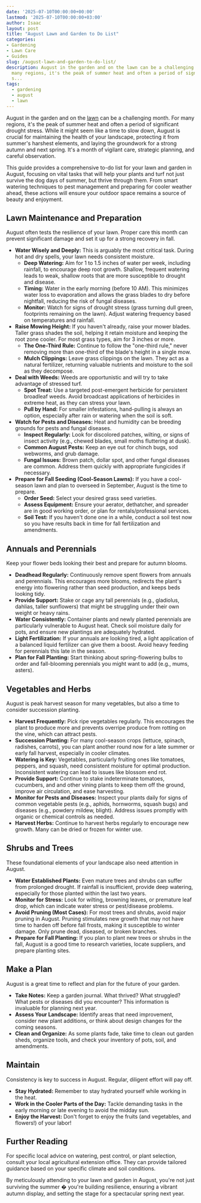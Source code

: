 ```yaml
---
date: '2025-07-10T00:00:00+00:00'
lastmod: '2025-07-10T00:00:00+03:00'
author: Isaac
layout: post
title: "August Lawn and Garden to Do List"
categories:
- Gardening
- Lawn Care
- Guides
slug: /august-lawn-and-garden-to-do-list/
description: August in the garden and on the lawn can be a challenging month. For
  many regions, it's the peak of summer heat and often a period of significant drought
  s...
tags: 
  - gardening
  - august
  - lawn
---
```

August in the garden and on the [lawn](/posts/september-lawn-garden-to-do-list/) can be a challenging month. For many regions, it's the peak of summer heat and often a period of significant drought stress. While it might seem like a time to slow down, August is crucial for maintaining the health of your landscape, protecting it from summer's harshest elements, and laying the groundwork for a strong autumn and next spring. It's a month of vigilant care, strategic planning, and careful observation.

This guide provides a comprehensive to-do list for your lawn and garden in August, focusing on vital tasks that will help your plants and turf not just survive the dog days of summer, but thrive through them. From smart watering techniques to pest management and preparing for cooler weather ahead, these actions will ensure your outdoor space remains a source of beauty and enjoyment.

## Lawn Maintenance and Preparation

August often tests the resilience of your lawn. Proper care this month can prevent significant damage and set it up for a strong recovery in fall.

* **Water Wisely and Deeply:** This is arguably the most critical task. During hot and dry spells, your lawn needs consistent moisture.
    * **Deep Watering:** Aim for 1 to 1.5 inches of water per week, including rainfall, to encourage deep root growth. Shallow, frequent watering leads to weak, shallow roots that are more susceptible to drought and disease.
    * **Timing:** Water in the early morning (before 10 AM). This minimizes water loss to evaporation and allows the grass blades to dry before nightfall, reducing the risk of fungal diseases.
    * **Monitor:** Watch for signs of drought stress (grass turning dull green, footprints remaining on the lawn). Adjust watering frequency based on temperatures and rainfall.
* **Raise Mowing Height:** If you haven't already, raise your mower blades. Taller grass shades the soil, helping it retain moisture and keeping the root zone cooler. For most grass types, aim for 3 inches or more.
    * **The One-Third Rule:** Continue to follow the "one-third rule," never removing more than one-third of the blade's height in a single mow.
    * **Mulch Clippings:** Leave grass clippings on the lawn. They act as a natural fertilizer, returning valuable nutrients and moisture to the soil as they decompose.
* **Deal with Weeds:** Weeds are opportunistic and will try to take advantage of stressed turf.
    * **Spot Treat:** Use a targeted post-emergent herbicide for persistent broadleaf weeds. Avoid broadcast applications of herbicides in extreme heat, as they can stress your lawn.
    * **Pull by Hand:** For smaller infestations, hand-pulling is always an option, especially after rain or watering when the soil is soft.
* **Watch for Pests and Diseases:** Heat and humidity can be breeding grounds for pests and fungal diseases.
    * **Inspect Regularly:** Look for discolored patches, wilting, or signs of insect activity (e.g., chewed blades, small moths fluttering at dusk).
    * **Common August Pests:** Keep an eye out for chinch bugs, sod webworms, and grub damage.
    * **Fungal Issues:** Brown patch, dollar spot, and other fungal diseases are common. Address them quickly with appropriate fungicides if necessary.
* **Prepare for Fall Seeding (Cool-Season Lawns):** If you have a cool-season lawn and plan to overseed in September, August is the time to prepare.
    * **Order Seed:** Select your desired grass seed varieties.
    * **Assess Equipment:** Ensure your aerator, dethatcher, and spreader are in good working order, or plan for rentals/professional services.
    * **Soil Test:** If you haven't done one in a while, conduct a soil test now so you have results back in time for fall fertilization and amendments.

## Annuals and Perennials

Keep your flower beds looking their best and prepare for autumn blooms.

* **Deadhead Regularly:** Continuously remove spent flowers from annuals and perennials. This encourages more blooms, redirects the plant's energy into flowering rather than seed production, and keeps beds looking tidy.
* **Provide Support:** Stake or cage any tall perennials (e.g., gladiolus, dahlias, taller sunflowers) that might be struggling under their own weight or heavy rains.
* **Water Consistently:** Container plants and newly planted perennials are particularly vulnerable to August heat. Check soil moisture daily for pots, and ensure new plantings are adequately hydrated.
* **Light Fertilization:** If your annuals are looking tired, a light application of a balanced liquid fertilizer can give them a boost. Avoid heavy feeding for perennials this late in the season.
* **Plan for Fall Planting:** Start thinking about spring-flowering bulbs to order and fall-blooming perennials you might want to add (e.g., mums, asters).

## Vegetables and Herbs

August is peak harvest season for many vegetables, but also a time to consider succession planting.

* **Harvest Frequently:** Pick ripe vegetables regularly. This encourages the plant to produce more and prevents overripe produce from rotting on the vine, which can attract pests.
* **Succession Planting:** For many cool-season crops (lettuce, spinach, radishes, carrots), you can plant another round now for a late summer or early fall harvest, especially in cooler climates.
* **Watering is Key:** Vegetables, particularly fruiting ones like tomatoes, peppers, and squash, need consistent moisture for optimal production. Inconsistent watering can lead to issues like blossom end rot.
* **Provide Support:** Continue to stake indeterminate tomatoes, cucumbers, and and other vining plants to keep them off the ground, improve air circulation, and ease harvesting.
* **Monitor for Pests and Diseases:** Inspect your plants daily for signs of common vegetable pests (e.g., aphids, hornworms, squash bugs) and diseases (e.g., powdery mildew, blight). Address issues promptly with organic or chemical controls as needed.
* **Harvest Herbs:** Continue to harvest herbs regularly to encourage new growth. Many can be dried or frozen for winter use.

## Shrubs and Trees

These foundational elements of your landscape also need attention in August.

* **Water Established Plants:** Even mature trees and shrubs can suffer from prolonged drought. If rainfall is insufficient, provide deep watering, especially for those planted within the last two years.
* **Monitor for Stress:** Look for wilting, browning leaves, or premature leaf drop, which can indicate water stress or pest/disease problems.
* **Avoid Pruning (Most Cases):** For most trees and shrubs, avoid major pruning in August. Pruning stimulates new growth that may not have time to harden off before fall frosts, making it susceptible to winter damage. Only prune dead, diseased, or broken branches.
* **Prepare for Fall Planting:** If you plan to plant new trees or shrubs in the fall, August is a good time to research varieties, locate suppliers, and prepare planting sites.

## Make a Plan

August is a great time to reflect and plan for the future of your garden.

* **Take Notes:** Keep a garden journal. What thrived? What struggled? What pests or diseases did you encounter? This information is invaluable for planning next year.
* **Assess Your Landscape:** Identify areas that need improvement, consider new plant additions, or think about design changes for the coming seasons.
* **Clean and Organize:** As some plants fade, take time to clean out garden sheds, organize tools, and check your inventory of pots, soil, and amendments.

## Maintain

Consistency is key to success in August. Regular, diligent effort will pay off.

* **Stay Hydrated:** Remember to stay hydrated yourself while working in the heat.
* **Work in the Cooler Parts of the Day:** Tackle demanding tasks in the early morning or late evening to avoid the midday sun.
* **Enjoy the Harvest:** Don't forget to enjoy the fruits (and vegetables, and flowers!) of your labor!

## Further Reading

For specific local advice on watering, pest control, or plant selection, consult your local agricultural extension office. They can provide tailored guidance based on your specific climate and soil conditions.

By meticulously attending to your lawn and garden in August, you're not just surviving the summer � you're building resilience, ensuring a vibrant autumn display, and setting the stage for a spectacular spring next year.
